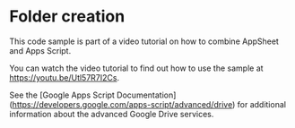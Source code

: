 # Folder creation

This code sample is part of a video tutorial on how to combine AppSheet and Apps Script.

You can watch the video tutorial to find out how to use the sample at https://youtu.be/Utl57R7I2Cs.

See the [Google Apps Script Documentation] (https://developers.google.com/apps-script/advanced/drive) for additional information about the advanced Google Drive services.